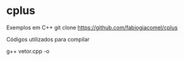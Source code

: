 # cplus
Exemplos em C++
git clone https://github.com/fabiogiacomel/cplus

Códigos utilizados para compilar

g++ vetor.cpp -o
